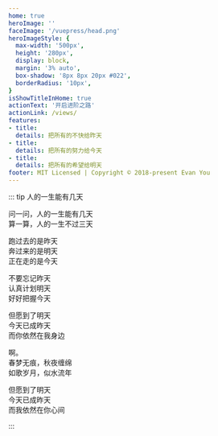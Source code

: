 ```yaml
---
home: true
heroImage: ''
faceImage: '/vuepress/head.png'
heroImageStyle: {
  max-width: '500px',
  height: '280px',
  display: block,
  margin: '3% auto',
  box-shadow: '8px 8px 20px #022',
  borderRadius: '10px',
}
isShowTitleInHome: true
actionText: '开启进阶之路'
actionLink: /views/
features:
- title: 
  details: 把所有的不快给昨天
- title: 
  details: 把所有的努力给今天
- title: 
  details: 把所有的希望给明天
footer: MIT Licensed | Copyright © 2018-present Evan You
---
```


[//]: # (<Clock/>)

::: tip 人的一生能有几天

问一问，人的一生能有几天 <br/>
算一算，人的一生不过三天 <br/>

跑过去的是昨天 <br/>
奔过来的是明天 <br/>
正在走的是今天 <br/>

不要忘记昨天 <br/>
认真计划明天 <br/>
好好把握今天 <br/>

但愿到了明天 <br/>
今天已成昨天 <br/>
而你依然在我身边 <br/>

啊。<br/>
春梦无痕，秋夜缠绵 <br/>
如歌岁月，似水流年 <br/>

但愿到了明天 <br/>
今天已成昨天 <br/>
而我依然在你心间  

:::

<!-- <CanvasNest color='0,23,255' zIndex='-2'></CanvasNest> -->

<script>
export default {
  data() {
    return {}
  },
  mounted() {
    this.setRandomHeroImage();
  },
  methods: {
    setRandomHeroImage() {
      const images = [
        '/znote/vuepress/index-read.gif',
        '/znote/vuepress/index-snoopy-1.gif',
        '/znote/vuepress/index-snoopy-2.gif',
        '/znote/vuepress/index-snoopy-3.gif',
        '/znote/vuepress/index-snoopy-4.gif',
        '/znote/vuepress/index-snoopy-5.gif',
        '/znote/vuepress/index-snoopy-6.gif',
        '/znote/vuepress/index-snoopy-7.gif',
        '/znote/vuepress/index-snoopy-8.gif'
      ]
      const selectedImage = images[Math.floor(Math.random() * images.length)]

      // 找到 hero 容器
      const heroContainer = document.querySelector('.home .hero')
      if (!heroContainer) return

      // 查找已有的 <img>
      let heroImageElement = heroContainer.querySelector('img')

      // 如果 frontmatter heroImage 为空时页面不会渲染 <img>，此处动态创建
      if (!heroImageElement) {
        heroImageElement = document.createElement('img')
        heroImageElement.className = 'heroImage'
        heroContainer.insertBefore(heroImageElement, heroContainer.firstChild)
      }

      // 应用 frontmatter 的样式到动态图片
      const styleObj = (this.$page && this.$page.frontmatter && this.$page.frontmatter.heroImageStyle) || {}
      Object.keys(styleObj || {}).forEach(key => {
        const value = styleObj[key]
        try {
          if (key in heroImageElement.style) {
            heroImageElement.style[key] = value
          } else {
            heroImageElement.style.setProperty(key, value)
          }
        } catch (e) {}
      })

      heroImageElement.src = selectedImage
      heroImageElement.alt = 'hero'
    }
  }
}
</script>

<style lang="stylus">
.home .content__default:not(.custom) {
  max-width: 100% !important;
  margin: 0  !important;
  padding: 0 !important;
}
.home .hero h1 {
    display: none;
}
.home .hero img {
   transform: scale(0.8,0.8) !important;
   transition: all 1s!important;
}
.home .hero img:hover {
   transform: scale(0.9,0.9) !important;
   transition:all 2s !important;
}
.home .features {
    text-align: center;
}
.home .feature p {
    color: #476582 !important;
}
.home .hero .description {
    color: #476582 !important;
}
.wrap {
    display: flex;
    justify-content: center;
    align-items: center;
    width: 100%;
    height: 200px;
    min-height: 10vh;
    position: fixed;
    top: -114%;
    left: -1%;
    background: url(https://img.shields.io/github/stars/zpj80231/znote?style=social) right,url(https://img.shields.io/github/forks/zpj80231/znote?style=social) right;
    background-repeat: no-repeat, no-repeat;
    background-position-y: 20%, 20%;
    background-position-x: 86%, 98%;
}

@media screen and (max-width: 780px) and (min-width: 541px){
  .wrap {
    top:-133%;
    background: none;
  }
  .clock {
    max-width: 230px !important;
    max-height: 230px !important;
    margin-top: 65% !important;
  }
  .home .hero img {
    /*max-width: 520px !important;*/
  }
}

@media screen and (max-width: 540px) and (min-width: 481px){
  .wrap {
    background: none;
  }
  .clock {
    max-width: 200px !important;
    max-height: 200px !important;
    margin-top: -10% !important;
  }
  .home .hero img {
    /*margin: 24% auto -6% auto !important;*/
    max-width: 380px !important;
  }
}

@media screen and (max-width: 480px) and (min-width: 0px){
  .wrap {
    top:-103%;
    transform: scale(0.68,0.58);
    background: none;
  }
  .home .hero img {    
    /*margin: 24% auto -6% auto !important;*/
  }
  .home .feature {
    width: 100%;
    text-align: center;
    color: rgb(71, 101, 130) !important;
    padding: 5px !important;
    margin: -12px;
    margin-left: 0px;
  }
  .clock {
    background: rgba(0, 0, 0, 0) none repeat scroll !important;
    background-image: none !important;
  }
}
.clock {
  width: 300px !important;
  height: 300px !important;
  margin-top: 12%;
  transition: all 2s;
}
.clock:hover {
  transform: scale(0.55) !important;
  transition: all 2s;
}
/*
.wrap {
  transition: all 2s;
}
.wrap:hover {
  transform: scale(1.05) !important;
  transition: all 2s;
}
*/

</style>

